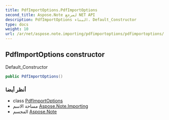 ```yaml
---
title: PdfImportOptions.PdfImportOptions
second_title: Aspose.Note لمرجع NET API
description: PdfImportOptions البناء. Default_Constructor
type: docs
weight: 10
url: /ar/net/aspose.note.importing/pdfimportoptions/pdfimportoptions/
---
```

## PdfImportOptions constructor

Default_Constructor

```csharp
public PdfImportOptions()
```

### أنظر أيضا

* class [PdfImportOptions](../)
* مساحة الاسم [Aspose.Note.Importing](../../pdfimportoptions/)
* المجسم [Aspose.Note](../../../)


